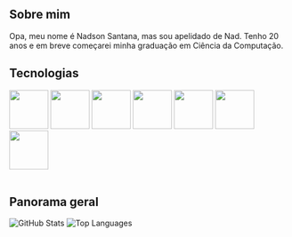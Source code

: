 <h2>Sobre mim</h2>
<p>Opa, meu nome é Nadson Santana, mas sou apelidado de Nad. Tenho 20 anos e em breve começarei minha graduação em Ciência da Computação.</p>

<h2>Tecnologias</h2>
<div>
  <img src="https://cdn.jsdelivr.net/gh/devicons/devicon@latest/icons/python/python-original-wordmark.svg" style="width: 70px;"/>
  <img src="https://cdn.jsdelivr.net/gh/devicons/devicon@latest/icons/java/java-original-wordmark.svg" style="width: 70px;" />
  <img src="https://cdn.jsdelivr.net/gh/devicons/devicon@latest/icons/mysql/mysql-original-wordmark.svg" style="width: 70px;"/>
  <img src="https://cdn.jsdelivr.net/gh/devicons/devicon@latest/icons/cplusplus/cplusplus-original.svg" style="width: 70px;"/>
  <img src="https://cdn.jsdelivr.net/gh/devicons/devicon@latest/icons/html5/html5-original-wordmark.svg" style="width: 70px;"/>
  <img src="https://cdn.jsdelivr.net/gh/devicons/devicon@latest/icons/css3/css3-original-wordmark.svg" style="width: 70px;"/>
  <img src="https://cdn.jsdelivr.net/gh/devicons/devicon@latest/icons/javascript/javascript-original.svg" style="width: 70px;"/>          
</div>
<br>
<h2>Panorama geral</h2>
<div>
  <img src="https://github-readme-stats.vercel.app/api?username=Akh4mamir&show_icons=true&theme=dark" alt="GitHub Stats"/>
  <img src="https://github-readme-stats.vercel.app/api/top-langs/?username=Akh4mamir&layout=compact&theme=dark&cache_seconds=86400" alt="Top Languages"/>
</div>

<!--
**Akh4mamir/Akh4mamir** is a ✨ _special_ ✨ repository because its `README.md` (this file) appears on your GitHub profile.

Here are some ideas to get you started:

- 🔭 I’m currently working on ...
- 🌱 I’m currently learning ...
- 👯 I’m looking to collaborate on ...
- 🤔 I’m looking for help with ...
- 💬 Ask me about ...
- 📫 How to reach me: ...
- 😄 Pronouns: ...
- ⚡ Fun fact: ...
-->
